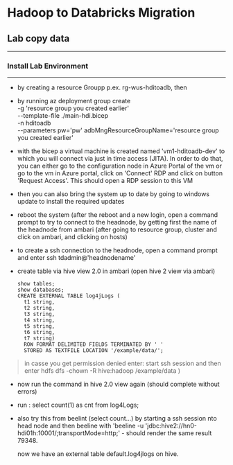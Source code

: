 # Hadoop to Databricks Migration

## Lab copy data
---

### Install Lab Environment
---
- by creating a resource Groupp p.ex. rg-wus-hditoadb, then
- by running
az deployment group create \
    -g 'resource group you created earlier' \
    --template-file ./main-hdi.bicep \
    -n hditoadb \
    --parameters pw='pw' adbMngResourceGroupName='resource group you created earlier'

- with the bicep a virtual machine is created named 'vm1-hditoadb-dev' to which you will connect via just in time access (JITA). In order to do that, you can either go to the configuration node in Azure Portal of the vm or go to the vm in Azure portal, click on 'Connect' RDP and click on button 'Request Access'. This should open a RDP session to this VM

- then you can also bring the system up to date by going to windows update to install the required updates

- reboot the system (after the reboot and a new login, open a command prompt to try to connect to the headnode, by getting first the name of the headnode from ambari (after going to resource group, cluster and click on ambari, and clicking on hosts)

- to create a ssh connection to the headnode, open a command prompt and enter ssh tdadmin@'headnodename'

- create table via hive view 2.0 in ambari (open hive 2 view via ambari)
   
       
      show tables;
      show databases;
      CREATE EXTERNAL TABLE log4jLogs (
        t1 string,
        t2 string,
        t3 string,
        t4 string,
        t5 string,
        t6 string,
        t7 string)
        ROW FORMAT DELIMITED FIELDS TERMINATED BY ' '
        STORED AS TEXTFILE LOCATION '/example/data/';

>in casse you get permission denied enter: start ssh session and then enter hdfs dfs -chown -R hive:hadoop /example/data )

- now run the command in hive 2.0 view again (should complete without errors)

- run : select count(1) as cnt from log4Logs;

- also try this from beelint (select count...) by starting a ssh session nto head node and then beeline with 'beeline -u 'jdbc:hive2://hn0-hdi01h:10001/;transportMode=http;' - should render the same result 79348.


   now we have an external table default.log4jlogs on hive.




